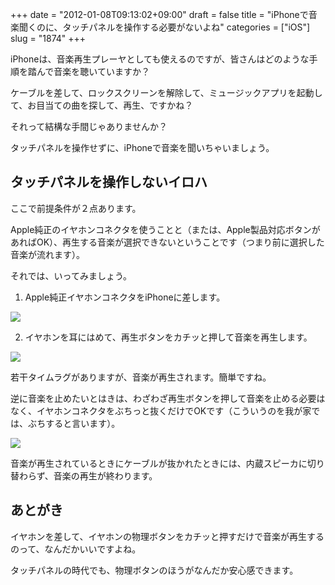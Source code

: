 +++
date = "2012-01-08T09:13:02+09:00"
draft = false
title = "iPhoneで音楽聞くのに、タッチパネルを操作する必要がないよね"
categories = ["iOS"]
slug = "1874"
+++

iPhoneは、音楽再生プレーヤとしても使えるのですが、皆さんはどのような手順を踏んで音楽を聴いていますか？

ケーブルを差して、ロックスクリーンを解除して、ミュージックアプリを起動して、お目当ての曲を探して、再生、ですかね？

それって結構な手間じゃありませんか？

タッチパネルを操作せずに、iPhoneで音楽を聞いちゃいましょう。

## タッチパネルを操作しないイロハ

ここで前提条件が２点あります。

Apple純正のイヤホンコネクタを使うことと（または、Apple製品対応ボタンがあればOK）、再生する音楽が選択できないということです（つまり前に選択した音楽が流れます）。

それでは、いってみましょう。

1. Apple純正イヤホンコネクタをiPhoneに差します。

![](/images/2012/01/1874_1.jpg)

2. イヤホンを耳にはめて、再生ボタンをカチッと押して音楽を再生します。

![](/images/2012/01/1874_2.jpg)

若干タイムラグがありますが、音楽が再生されます。簡単ですね。

逆に音楽を止めたいとはきは、わざわざ再生ボタンを押して音楽を止める必要はなく、イヤホンコネクタをぶちっと抜くだけでOKです（こういうのを我が家では、ぶちすると言います）。

![](/images/2012/01/1874_3.jpg)

音楽が再生されているときにケーブルが抜かれたときには、内蔵スピーカに切り替わらず、音楽の再生が終わります。

## あとがき

イヤホンを差して、イヤホンの物理ボタンをカチッと押すだけで音楽が再生するのって、なんだかいいですよね。

タッチパネルの時代でも、物理ボタンのほうがなんだか安心感できます。
